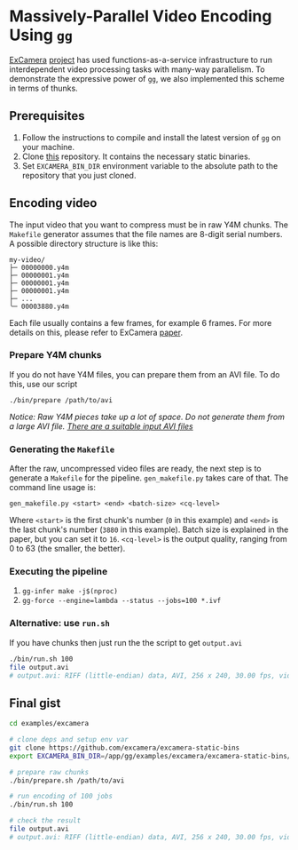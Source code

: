 # Massively-Parallel Video Encoding Using `gg`

[ExCamera](https://www.usenix.org/conference/nsdi17/technical-sessions/presentation/fouladi)
[project](http://github.com/excamera) has used functions-as-a-service
infrastructure to run interdependent video processing tasks with many-way
parallelism. To demonstrate the expressive power of `gg`, we also implemented
this scheme in terms of thunks.

## Prerequisites

1. Follow the instructions to compile and install the latest version of `gg` on
your machine.
2. Clone [this](https://github.com/excamera/excamera-static-bins) repository. It
contains the necessary static binaries.
3. Set `EXCAMERA_BIN_DIR` environment variable to the absolute path to the
repository that you just cloned.

## Encoding video

The input video that you want to compress must be in raw Y4M chunks. The
`Makefile` generator assumes that the file names are 8-digit serial numbers. A
possible directory structure is like this:

```
my-video/
├─ 00000000.y4m
├─ 00000001.y4m
├─ 00000001.y4m
├─ 00000001.y4m
├─ ...
╰─ 00003880.y4m
```

Each file usually contains a few frames, for example 6 frames. For more details
on this, please refer to ExCamera [paper](https://www.usenix.org/conference/nsdi17/technical-sessions/presentation/fouladi).

### Prepare Y4M chunks

If you do not have Y4M files, you can prepare them from an AVI file. To do this, use our script

```
./bin/prepare /path/to/avi
```

*Notice: Raw Y4M pieces take up a lot of space. Do not generate them from a large AVI file. [There are a suitable input AVI files](http://www.engr.colostate.edu/me/facil/dynamics/avis.htm)*

### Generating the `Makefile`

After the raw, uncompressed video files are ready, the next step is to generate
a `Makefile` for the pipeline. `gen_makefile.py` takes care of that. The command
line usage is:

```
gen_makefile.py <start> <end> <batch-size> <cq-level>
```

Where `<start>` is the first chunk's number (`0` in this example) and `<end>` is
the last chunk's number (`3880` in this example). Batch size is explained in the
paper, but you can set it to `16`. `<cq-level>` is the output quality, ranging
from 0 to 63 (the smaller, the better).

### Executing the pipeline

1. `gg-infer make -j$(nproc)`
2. `gg-force --engine=lambda --status --jobs=100 *.ivf`

### Alternative: use `run.sh`

If you have chunks then just run the the script to get `output.avi`

```sh
./bin/run.sh 100
file output.avi
# output.avi: RIFF (little-endian) data, AVI, 256 x 240, 30.00 fps, video:
```

## Final gist

```sh
cd examples/excamera

# clone deps and setup env var
git clone https://github.com/excamera/excamera-static-bins
export EXCAMERA_BIN_DIR=/app/gg/examples/excamera/excamera-static-bins/

# prepare raw chunks
./bin/prepare.sh /path/to/avi

# run encoding of 100 jobs
./bin/run.sh 100

# check the result
file output.avi
# output.avi: RIFF (little-endian) data, AVI, 256 x 240, 30.00 fps, video:
```
